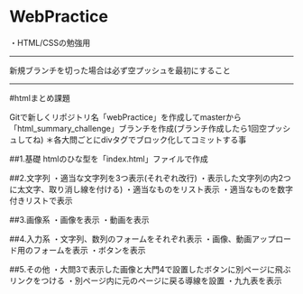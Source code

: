 # WebPractice
・HTML/CSSの勉強用
***
新規ブランチを切った場合は必ず空プッシュを最初にすること
***
#htmlまとめ課題

Gitで新しくリポジトリ名「webPractice」を作成してmasterから「html_summary_challenge」ブランチを作成(ブランチ作成したら1回空プッシュしてね)
＊各大問ごとにdivタグでブロック化してコミットする事

##1.基礎
htmlのひな型を「index.html」ファイルで作成

##2.文字列
・適当な文字列を3つ表示(それぞれ改行)
・表示した文字列の内2つに太文字、取り消し線を付ける)
・適当なものをリスト表示
・適当なものを数字付きリストで表示

##3.画像系
・画像を表示
・動画を表示

##4.入力系
・文字列、数列のフォームをそれぞれ表示
・画像、動画アップロード用のフォームを表示
・ボタンを表示

##5.その他
・大問3で表示した画像と大門4で設置したボタンに別ページに飛ぶリンクをつける
・別ページ内に元のページに戻る導線を設置
・九九表を表示 
